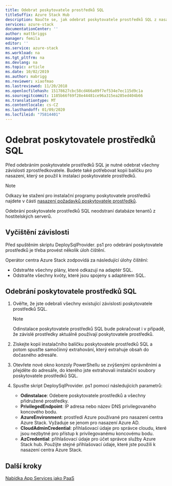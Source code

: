 ```yaml
---
title: Odebrat poskytovatele prostředků SQL
titleSuffix: Azure Stack Hub
description: Naučte se, jak odebrat poskytovatele prostředků SQL z nasazení centra Azure Stack.
services: azure-stack
documentationCenter: ''
author: mattbriggs
manager: femila
editor: ''
ms.service: azure-stack
ms.workload: na
ms.tgt_pltfrm: na
ms.devlang: na
ms.topic: article
ms.date: 10/02/2019
ms.author: mabrigg
ms.reviewer: xiaofmao
ms.lastreviewed: 11/20/2018
ms.openlocfilehash: 15178627cbc58cd466a09f7ef534e7ec115d9c1a
ms.sourcegitcommit: 1185b66f69f28e44481ce96a315ea285ed404b66
ms.translationtype: MT
ms.contentlocale: cs-CZ
ms.lasthandoff: 01/09/2020
ms.locfileid: "75814401"
---
```

# <a name="remove-the-sql-resource-provider"></a>Odebrat poskytovatele prostředků SQL

Před odebráním poskytovatele prostředků SQL je nutné odebrat všechny závislosti zprostředkovatele. Budete také potřebovat kopii balíčku pro nasazení, který se použil k instalaci poskytovatele prostředků.

> [!NOTE]
> Odkazy ke stažení pro instalační programy poskytovatele prostředků najdete v části [nasazení požadavků poskytovatele prostředků](./azure-stack-sql-resource-provider-deploy.md#prerequisites).

Odebrání poskytovatele prostředků SQL neodstraní databáze tenantů z hostitelských serverů.

## <a name="dependency-cleanup"></a>Vyčištění závislosti

Před spuštěním skriptu DeploySqlProvider. ps1 pro odebrání poskytovatele prostředků je třeba provést několik úloh čištění.

Operátor centra Azure Stack zodpovídá za následující úlohy čištění:

* Odstraňte všechny plány, které odkazují na adaptér SQL.
* Odstraňte všechny kvóty, které jsou spojeny s adaptérem SQL.

## <a name="to-remove-the-sql-resource-provider"></a>Odebrání poskytovatele prostředků SQL

1. Ověřte, že jste odebrali všechny existující závislosti poskytovatele prostředků SQL.

   > [!NOTE]
   > Odinstalace poskytovatele prostředků SQL bude pokračovat i v případě, že závislé prostředky aktuálně používají poskytovatele prostředků.
  
2. Získejte kopii instalačního balíčku poskytovatele prostředků SQL a potom spusťte samočinný extrahování, který extrahuje obsah do dočasného adresáře.

3. Otevřete nové okno konzoly PowerShellu se zvýšenými oprávněními a přejděte do adresáře, do kterého jste extrahovali instalační soubory poskytovatele prostředků SQL.

4. Spusťte skript DeploySqlProvider. ps1 pomocí následujících parametrů:

    * **Odinstalace**: Odebere poskytovatele prostředků a všechny přidružené prostředky.
    * **PrivilegedEndpoint**: IP adresa nebo název DNS privilegovaného koncového bodu.
    * **AzureEnvironment**: prostředí Azure používané pro nasazení centra Azure Stack. Vyžaduje se jenom pro nasazení Azure AD.
    * **CloudAdminCredential**: přihlašovací údaje pro správce cloudu, které jsou nezbytné pro přístup k privilegovanému koncovému bodu.
    * **AzCredential**: přihlašovací údaje pro účet správce služby Azure Stack hub. Použijte stejné přihlašovací údaje, které jste použili k nasazení centra Azure Stack.

## <a name="next-steps"></a>Další kroky

[Nabídka App Services jako PaaS](azure-stack-app-service-overview.md)
